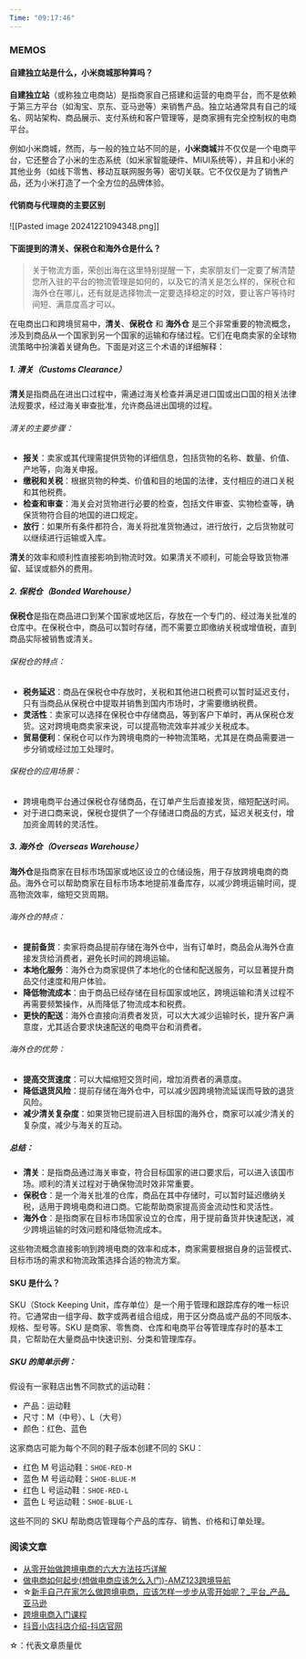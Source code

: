 ```yaml
---
Time: "09:17:46"
---
```


### MEMOS

#### 自建独立站是什么，小米商城那种算吗？

**自建独立站**（或称独立电商站）是指商家自己搭建和运营的电商平台，而不是依赖于第三方平台（如淘宝、京东、亚马逊等）来销售产品。独立站通常具有自己的域名、网站架构、商品展示、支付系统和客户管理等，是商家拥有完全控制权的电商平台。

例如小米商城，然而，与一般的独立站不同的是，**小米商城**并不仅仅是一个电商平台，它还整合了小米的生态系统（如米家智能硬件、MIUI系统等），并且和小米的其他业务（如线下零售、移动互联网服务等）密切关联。它不仅仅是为了销售产品，还为小米打造了一个全方位的品牌体验。


#### 代销商与代理商的主要区别

![[Pasted image 20241221094348.png]]

#### 下面提到的清关、保税仓和海外仓是什么？

> 关于物流方面，荣创出海在这里特别提醒一下，卖家朋友们一定要了解清楚您所入驻的平台的物流管理是如何的，以及它的清关是怎么样的，保税仓和海外仓在哪儿，还有就是选择物流一定要选择稳定的时效，要让客户等待时间短、满意度高才可以。

在电商出口和跨境贸易中，**清关**、**保税仓** 和 **海外仓** 是三个非常重要的物流概念，涉及到商品从一个国家到另一个国家的运输和存储过程。它们在电商卖家的全球物流策略中扮演着关键角色。下面是对这三个术语的详细解释：

##### 1. 清关（Customs Clearance）

**清关**是指商品在进出口过程中，需通过海关检查并满足进口国或出口国的相关法律法规要求，经过海关审查批准，允许商品进出国境的过程。

###### 清关的主要步骤：

- **报关**：卖家或其代理需提供货物的详细信息，包括货物的名称、数量、价值、产地等，向海关申报。
- **缴税和关税**：根据货物的种类、价值和目的地国的法律，支付相应的进口关税和其他税费。
- **检查和审查**：海关会对货物进行必要的检查，包括文件审查、实物检查等，确保货物符合目的地国的进口规定。
- **放行**：如果所有条件都符合，海关将批准货物通过，进行放行，之后货物就可以继续进行运输或入库。

**清关**的效率和顺利性直接影响到物流时效。如果清关不顺利，可能会导致货物滞留、延误或额外的费用。

##### 2. 保税仓（Bonded Warehouse）

**保税仓**是指在商品进口到某个国家或地区后，存放在一个专门的、经过海关批准的仓库中。在保税仓中，商品可以暂时存储，而不需要立即缴纳关税或增值税，直到商品实际被销售或清关。

###### 保税仓的特点：

- **税务延迟**：商品在保税仓中存放时，关税和其他进口税费可以暂时延迟支付，只有当商品从保税仓中提取并销售到国内市场时，才需要缴纳税费。
- **灵活性**：卖家可以选择在保税仓中存储商品，等到客户下单时，再从保税仓发货。这对跨境电商卖家来说，可以提高物流效率并减少关税成本。
- **贸易便利**：保税仓可以作为跨境电商的一种物流策略，尤其是在商品需要进一步分销或经过加工处理时。

###### 保税仓的应用场景：

- 跨境电商平台通过保税仓存储商品，在订单产生后直接发货，缩短配送时间。
- 对于进口商来说，保税仓提供了一个存储进口商品的方式，延迟关税支付，增加资金周转的灵活性。

##### 3. 海外仓（Overseas Warehouse）

**海外仓**是指商家在目标市场国家或地区设立的仓储设施，用于存放跨境电商的商品。海外仓可以帮助商家在目标市场本地提前准备库存，以减少跨境运输时间，提高物流效率，缩短交货周期。

###### 海外仓的特点：

- **提前备货**：卖家将商品提前存储在海外仓中，当有订单时，商品会从海外仓直接发货给消费者，避免长时间的跨境运输。
- **本地化服务**：海外仓为商家提供了本地化的仓储和配送服务，可以显著提升商品交付速度和用户体验。
- **降低物流成本**：由于商品已经存储在目标国家或地区，跨境运输和清关过程不再需要频繁操作，从而降低了物流成本和税费。
- **更快的配送**：海外仓直接向消费者发货，可以大大减少运输时长，提升客户满意度，尤其适合要求快速配送的电商平台和消费者。

###### 海外仓的优势：

- **提高交货速度**：可以大幅缩短交货时间，增加消费者的满意度。
- **降低退货风险**：提前存储在海外仓中，可以减少因跨境物流延误而导致的退货风险。
- **减少清关复杂度**：如果货物已提前进入目标国的海外仓，商家可以减少清关的复杂度，减少与海关的互动。

##### 总结：

- **清关**：是指商品通过海关审查，符合目标国家的进口要求后，可以进入该国市场。顺利的清关过程对于确保物流时效非常重要。
- **保税仓**：是一个海关批准的仓库，商品在其中存储时，可以暂时延迟缴纳关税，适用于跨境电商和进口商。它能帮助商家提高资金流动性和灵活性。
- **海外仓**：是指商家在目标市场国家设立的仓库，用于提前备货并快速配送，减少跨境运输的时效问题和降低物流成本。

这些物流概念直接影响到跨境电商的效率和成本，商家需要根据自身的运营模式、目标市场的需求和物流政策选择合适的物流方案。


#### SKU 是什么？

SKU（Stock Keeping Unit，库存单位）是一个用于管理和跟踪库存的唯一标识符。它通常由一组字母、数字或两者组合组成，用于区分商品或产品的不同版本、规格、型号等。SKU 是商家、零售商、仓库和电商平台等管理库存时的基本工具，它帮助在大量商品中快速识别、分类和管理库存。

##### SKU 的简单示例：

假设有一家鞋店出售不同款式的运动鞋：

- 产品：运动鞋
- 尺寸：M（中号）、L（大号）
- 颜色：红色、蓝色

这家商店可能为每个不同的鞋子版本创建不同的 SKU：

- 红色 M 号运动鞋：`SHOE-RED-M`
- 蓝色 M 号运动鞋：`SHOE-BLUE-M`
- 红色 L 号运动鞋：`SHOE-RED-L`
- 蓝色 L 号运动鞋：`SHOE-BLUE-L`

这些不同的 SKU 帮助商店管理每个产品的库存、销售、价格和订单处理。

### 阅读文章

- [从零开始做跨境电商的六大方法技巧详解](https://www.ipaylinks.com/information_details.php?id=1668)
- [做电商如何起步(想做电商应该怎么入门)-AMZ123跨境导航](https://www.amz123.com/ask/8yeMhlgj)
- ☆[新手自己在家怎么做跨境电商，应该怎样一步步从零开始呢？\_平台\_产品\_亚马逊](https://www.sohu.com/a/570220855_121160996)
- [跨境电商入门课程](https://www.youtube.com/watch?v=lRqkS_GzW2o)
- [抖音小店抖店介绍-抖店官网](https://fxg.jinritemai.com/question)

☆：代表文章质量优




